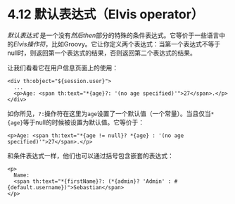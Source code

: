 # 4.12 默认表达式（Elvis operator）
*默认表达式* 是一个没有*然后then*部分的特殊的条件表达式。它等价于一些语言中的*Elvis操作符*，比如Groovy。它让你定义两个表达式：当第一个表达式不等于null时，则返回第一个表达式的结果，否则返回第二个表达式的结果。

让我们看看它在用户信息页面上的使用：
```
<div th:object="${session.user}">
  ...
  <p>Age: <span th:text="*{age}?: '(no age specified)'">27</span>.</p>
</div>
```
如你所见，`?:`操作符在这里为`age`设置了一个默认值（一个常量）。当且仅当`*{age}`等于null的时候被设置为默认值。它等价于：
```
<p>Age: <span th:text="*{age != null}? *{age} : '(no age specified)'">27</span>.</p>
```

和条件表达式一样，他们也可以通过括号包含嵌套的表达式：
```
<p>
  Name:
  <span th:text="*{firstName}?: (*{admin}? 'Admin' : #{default.username})">Sebastian</span>
</p>
```
